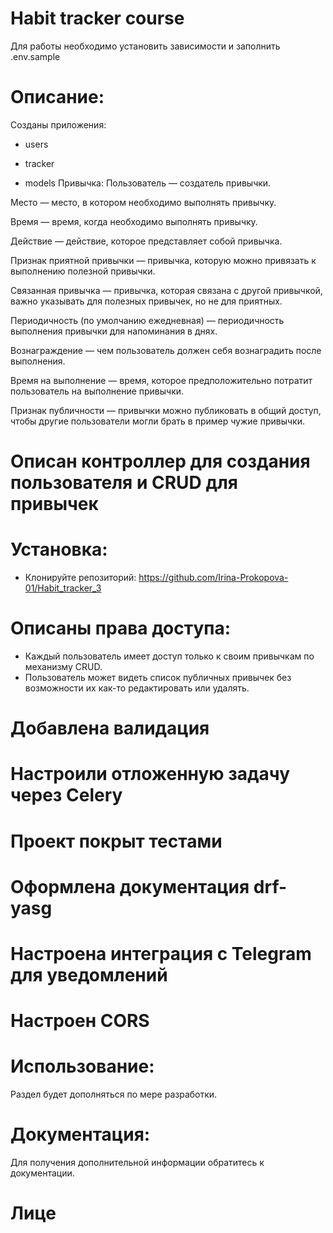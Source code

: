 # Habit tracker course
Для работы необходимо установить зависимости и 
заполнить .env.sample

# Описание:
Созданы приложения:
* users
* tracker

* models
Привычка:
Пользователь — создатель привычки.

Место — место, в котором необходимо выполнять привычку.

Время — время, когда необходимо выполнять привычку.

Действие — действие, которое представляет собой привычка.

Признак приятной привычки — привычка, которую можно привязать к выполнению полезной привычки.

Связанная привычка — привычка, которая связана с другой привычкой, важно указывать для полезных привычек, но не для приятных.

Периодичность (по умолчанию ежедневная) — периодичность выполнения привычки для напоминания в днях.

Вознаграждение — чем пользователь должен себя вознаградить после выполнения.

Время на выполнение — время, которое предположительно потратит пользователь на выполнение привычки.

Признак публичности — привычки можно публиковать в общий доступ, чтобы другие пользователи могли брать в пример чужие привычки.

# Описан контроллер для создания пользователя и CRUD для привычек

# Установка:

* Клонируйте репозиторий:
https://github.com/Irina-Prokopova-01/Habit_tracker_3

# Описаны права доступа:
* Каждый пользователь имеет доступ только к своим привычкам по механизму CRUD.
* Пользователь может видеть список публичных привычек без возможности их как-то редактировать или удалять.

# Добавлена валидация
# Настроили отложенную задачу через Celery
# Проект покрыт тестами
# Оформлена документация drf-yasg
# Настроена интеграция с Telegram для уведомлений
# Настроен CORS


# Использование:

Раздел будет дополняться по мере разработки.

# Документация:

Для получения дополнительной информации обратитесь к документации.

# Лице
